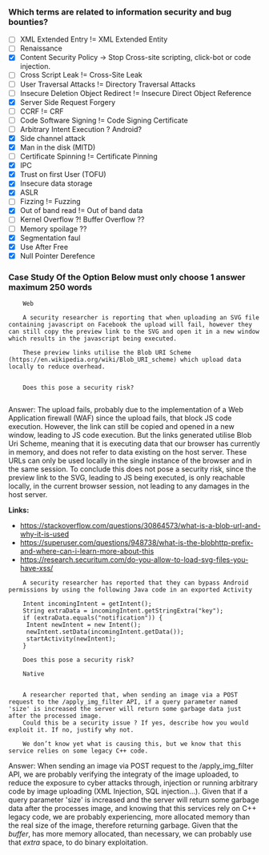 ### **Which terms are related to information security and bug bounties?**

- [ ] XML Extended Entry != XML Extended Entity
- [ ] Renaissance
- [x] Content Security Policy -> Stop Cross-site scripting, click-bot or code injection.
- [ ] Cross Script Leak != Cross-Site Leak
- [ ] User Traversal Attacks != Directory Traversal Attacks
- [ ] Insecure Deletion Object Redirect != Insecure Direct Object Reference
- [x] Server Side Request Forgery
- [ ] CCRF != CRF 
- [ ] Code Software Signing != Code Signing Certificate
- [ ] Arbitrary Intent Execution ? Android?
- [x] Side channel attack
- [x] Man in the disk (MITD)
- [ ] Certificate Spinning != Certificate Pinning 
- [x] IPC
- [x] Trust on first User (TOFU)
- [x] Insecure data storage 
- [x] ASLR
- [ ] Fizzing != Fuzzing
- [x] Out of band read != Out of band data
- [ ] Kernel Overflow ?! Buffer Overflow ??
- [ ] Memory spoilage ??
- [x] Segmentation faul
- [x] Use After Free
- [x] Null Pointer Derefence

### Case Study Of the Option Below must only choose 1 answer maximum 250 words

```question
	Web

	A security researcher is reporting that when uploading an SVG file containing javascript on Facebook the upload will fail, however they can still copy the preview link to the SVG and open it in a new window which results in the javascript being executed. 

	These preview links utilise the Blob URI Scheme (https://en.wikipedia.org/wiki/Blob_URI_scheme) which upload data locally to reduce overhead.
	 

	Does this pose a security risk?
	
```

Answer: The upload fails, probably due to the implementation of a Web Application firewall (WAF) since the upload fails, that block JS code execution. However, the link can still be copied and opened in a new window, leading to JS code execution. But the links generated utilise Blob Uri Scheme, meaning that it is executing data that our browser has currently in memory, and does not refer to data existing on the host server. These URLs can only be used locally in the single instance of the browser and in the same session. To conclude this does not pose a security risk, since the preview link to the SVG, leading to JS being executed, is only reachable locally, in the current browser session, not leading to any damages in the host server.

**Links:** 
* https://stackoverflow.com/questions/30864573/what-is-a-blob-url-and-why-it-is-used
* https://superuser.com/questions/948738/what-is-the-blobhttp-prefix-and-where-can-i-learn-more-about-this
* https://research.securitum.com/do-you-allow-to-load-svg-files-you-have-xss/

```question 
	A security researcher has reported that they can bypass Android permissions by using the following Java code in an exported Activity

	Intent incomingIntent = getIntent();
	String extraData = incomingIntent.getStringExtra("key");
	if (extraData.equals("notification")) {
	 Intent newIntent = new Intent();
	 newIntent.setData(incomingIntent.getData());
	 startActivity(newIntent);
	}

	Does this pose a security risk?
```

```question
	Native
	 

	A researcher reported that, when sending an image via a POST request to the /apply_img_filter API, if a query parameter named 'size' is increased the server will return some garbage data just after the processed image.
	Could this be a security issue ? If yes, describe how you would exploit it. If no, justify why not.

	We don’t know yet what is causing this, but we know that this service relies on some legacy C++ code.
```

Answer: When sending an image via POST request to the /apply_img_filter API, we are probably verifying the integraty of the image uploaded, to reduce the exposure to cyber attacks through, injection or running arbitrary code by image uploading (XML Injection, SQL injection...). Given that if a query parameter 'size' is increased and the server will return some garbage data after the processes image, and knowing that this services rely on C++ legacy code, we are probably experiencing, more allocated memory than the real size of the image, therefore returning garbage. Given that the *buffer*, has more memory allocated, than necessary, we can probably use that *extra* space, to do binary exploitation.


